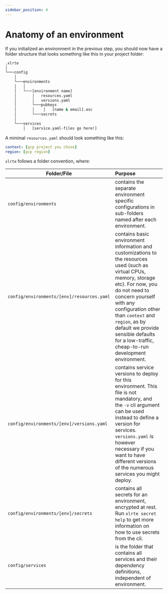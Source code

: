 ```yaml
---
sidebar_position: 4
---
```


# Anatomy of an environment

If you initialized an environment in the previous step, you should now have a folder structure that looks something like this in your project folder: 

```bash
.xlrte
│
└───config
    │
    └───environments
    │   │
    │   └───[environment name]
    │       │   resources.yaml
    │       │   versions.yaml
    │       └───pubkeys
    │       │    │   [name & email].asc
    │       └───secrets
    │   
    └───services
        │   [service.yaml-files go here!]

```

A minimal `resources.yaml` should look something like this:

```yaml
context: [gcp project you chose]
region: [gcp region]
```

`xlrte` follows a folder convention, where:

| Folder/File        | Purpose           | 
| ------------- |:-------------| 
| `config/environments`      | contains the separate environment specific configurations in sub-folders named after each environment. | 
| `config/environments/[env]/resources.yaml`      | contains basic environment information and customizations to the resources used (such as virtual CPUs, memory, storage etc). For now, you do not need to concern yourself with any configuration other than `context` and `region`, as by default we provide sensible defaults for a low-traffic, cheap-to-run development environment.     |  
| `config/environments/[env]/versions.yaml` | contains service versions to deploy for this environment. This file is not mandatory, and the `-v` cli argument can be used instead to define a version for services. `versions.yaml` is however necessary if you want to have different versions of the numerous services you might deploy.     |   
| `config/environments/[env]/secrets` | contains all secrets for an environment, encrypted at rest. Run `xlrte secret help` to get more information on how to use secrets from the cli. | 
| `config/services` | is the folder that contains all services and their dependency definitions, independent of environment.| 